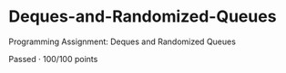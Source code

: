 # Deques-and-Randomized-Queues
Programming Assignment: Deques and Randomized Queues

Passed · 100/100 points
